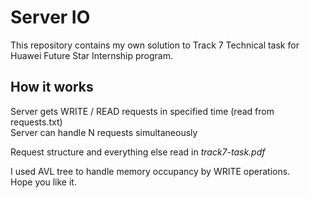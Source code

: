 
# Server IO  
This repository contains my own solution to Track 7 Technical task for Huawei Future Star Internship program.  

## How it works
Server gets WRITE / READ requests in specified time (read from requests.txt)  
Server can handle N requests simultaneously  

Request structure and everything else read in *track7-task.pdf*  

I used AVL tree to handle memory occupancy by WRITE operations.  
Hope you like it.
